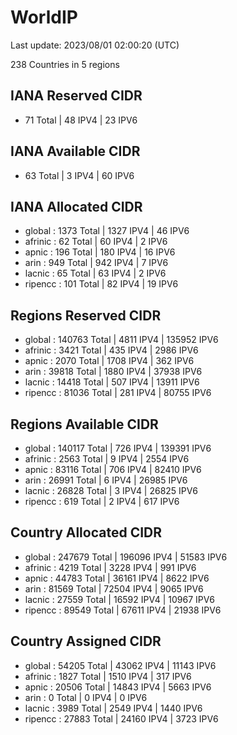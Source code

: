 # WorldIP

Last update: 2023/08/01 02:00:20 (UTC)

238 Countries in 5 regions

## IANA Reserved CIDR

- 71 Total | 48 IPV4 | 23 IPV6

## IANA Available CIDR

- 63 Total | 3 IPV4 | 60 IPV6

## IANA Allocated CIDR

- global : 1373 Total | 1327 IPV4 | 46 IPV6
- afrinic : 62 Total | 60 IPV4 | 2 IPV6
- apnic : 196 Total | 180 IPV4 | 16 IPV6
- arin : 949 Total | 942 IPV4 | 7 IPV6
- lacnic : 65 Total | 63 IPV4 | 2 IPV6
- ripencc : 101 Total | 82 IPV4 | 19 IPV6

## Regions Reserved CIDR

- global : 140763 Total | 4811 IPV4 | 135952 IPV6
- afrinic : 3421 Total | 435 IPV4 | 2986 IPV6
- apnic : 2070 Total | 1708 IPV4 | 362 IPV6
- arin : 39818 Total | 1880 IPV4 | 37938 IPV6
- lacnic : 14418 Total | 507 IPV4 | 13911 IPV6
- ripencc : 81036 Total | 281 IPV4 | 80755 IPV6

## Regions Available CIDR

- global : 140117 Total | 726 IPV4 | 139391 IPV6
- afrinic : 2563 Total | 9 IPV4 | 2554 IPV6
- apnic : 83116 Total | 706 IPV4 | 82410 IPV6
- arin : 26991 Total | 6 IPV4 | 26985 IPV6
- lacnic : 26828 Total | 3 IPV4 | 26825 IPV6
- ripencc : 619 Total | 2 IPV4 | 617 IPV6

## Country Allocated CIDR

- global : 247679 Total | 196096 IPV4 | 51583 IPV6
- afrinic : 4219 Total | 3228 IPV4 | 991 IPV6
- apnic : 44783 Total | 36161 IPV4 | 8622 IPV6
- arin : 81569 Total | 72504 IPV4 | 9065 IPV6
- lacnic : 27559 Total | 16592 IPV4 | 10967 IPV6
- ripencc : 89549 Total | 67611 IPV4 | 21938 IPV6

## Country Assigned CIDR

- global : 54205 Total | 43062 IPV4 | 11143 IPV6
- afrinic : 1827 Total | 1510 IPV4 | 317 IPV6
- apnic : 20506 Total | 14843 IPV4 | 5663 IPV6
- arin : 0 Total | 0 IPV4 | 0 IPV6
- lacnic : 3989 Total | 2549 IPV4 | 1440 IPV6
- ripencc : 27883 Total | 24160 IPV4 | 3723 IPV6
